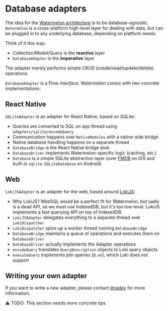 # Database adapters

The idea for the [Watermelon architecture](./Architecture.md) is to be database-agnostic. `Watermelon` is a cross-platform high-level layer for dealing with data, but can be plugged in to any underlying database, depending on platform needs.

Think of it this way:
- Collection/Model/Query is the **reactive** layer
- `DatabaseAdapter` is the **imperative** layer

The adapter merely performs simple CRUD (create/read/update/delete) operations.

`DatabaseAdapter` is a Flow _interface_. Watermelon comes with two concrete implementations:

## React Native

`SQLiteAdapter` is an adapter for React Native, based on SQLite:

- Queries are converted to SQL on app thread using `adapters/sqlite/encodeQuery`
- Communication happens over `NativeModules` with a native-side bridge
- Native database handling happens on a separate thread
- `DatabaseBridge` is the React Native bridge stub
- `DatabaseDriver` implements Watermelon-specific logic (caching, etc.)
- `Database` is a simple SQLite abstraction layer (over [FMDB](https://github.com/ccgus/fmdb) on iOS and built-in `sqlite.SQLiteDatabase` on Android)

## Web

`LokiJSAdapter` is an adapter for the web, based around [LokiJS](http://techfort.github.io/LokiJS/):

- Why LokiJS? WebSQL would be a perfect fit for Watermelon, but sadly is a dead API, so we must use IndexedDB, but it's too low-level. LokiJS implements a fast querying API on top of IndexedDB.
- `LokiJSAdapter` delegates everything to a separate thread over `LokiDispatcher`
- `LokiDispatcher` spins up a worker thread running `DatabaseBridge`
- `DatabaseBridge` maintains a queue of operations and executes them on `DatabaseDriver`
- `DatabaseDriver` actually implements the Adapter operations
- `encodeQuery` translates `QueryDescription` objects to Loki query objects
- `executeQuery` implements join queries (`Q.on`), which Loki does not support

## Writing your own adapter

If you want to write a new adapter, please contact [@radex](https://github.com/radex) for more information.

⚠️ TODO: This section needs more concrete tips
